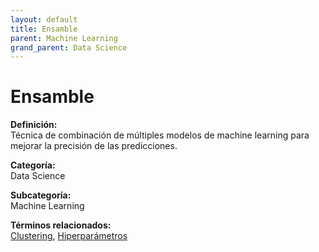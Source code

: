 ```yaml
---
layout: default
title: Ensamble
parent: Machine Learning
grand_parent: Data Science
---
```


# Ensamble

**Definición:**  
Técnica de combinación de múltiples modelos de machine learning para mejorar la precisión de las predicciones.

**Categoría:**  
Data Science  

**Subcategoría:**  
Machine Learning

**Términos relacionados:**  
[Clustering](https://maleniski.github.io/diccionario-angl-tec-mx/docs/data-science/machine-learning/clustering.html), [Hiperparámetros](https://maleniski.github.io/diccionario-angl-tec-mx/docs/data-science/machine-learning/hiperparmetros.html)
